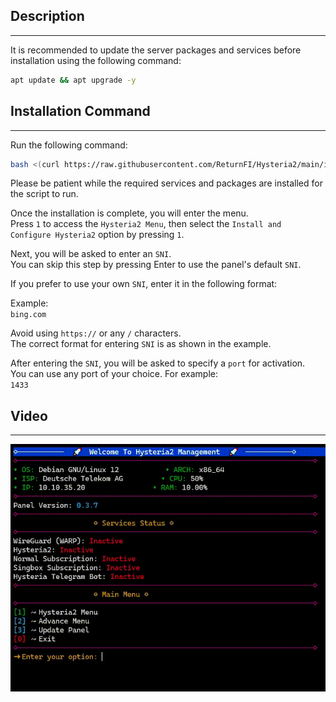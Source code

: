 ## Description
---
It is recommended to update the server packages and services before installation using the following command:  

```bash
apt update && apt upgrade -y
```

## Installation Command
---
Run the following command:  

```bash
bash <(curl https://raw.githubusercontent.com/ReturnFI/Hysteria2/main/install.sh)
```

Please be patient while the required services and packages are installed for the script to run.

Once the installation is complete, you will enter the menu.  
Press `1` to access the `Hysteria2 Menu`, then select the `Install and Configure Hysteria2` option by pressing `1`.

Next, you will be asked to enter an `SNI`.  
You can skip this step by pressing Enter to use the panel's default `SNI`.

If you prefer to use your own `SNI`, enter it in the following format:  

Example:  
`bing.com`  

Avoid using `https://` or any `/` characters.  
The correct format for entering `SNI` is as shown in the example.

After entering the `SNI`, you will be asked to specify a `port` for activation.  
You can use any port of your choice. For example:  
`1433`

## Video
---
<p align="center">
<img src="../Picture/install.gif">
</p>
